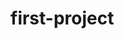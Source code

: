 # first-project

<!doctype html>
<html lang="en">
<head>
   <meta charset="utf-8>
   <title> call to bar</title>
</head>
<body> 
   <h1> my call to bar on the 6th of Dec
   </h1>
   <p> I am now a legal practitioner </p>
</body>
</html>

